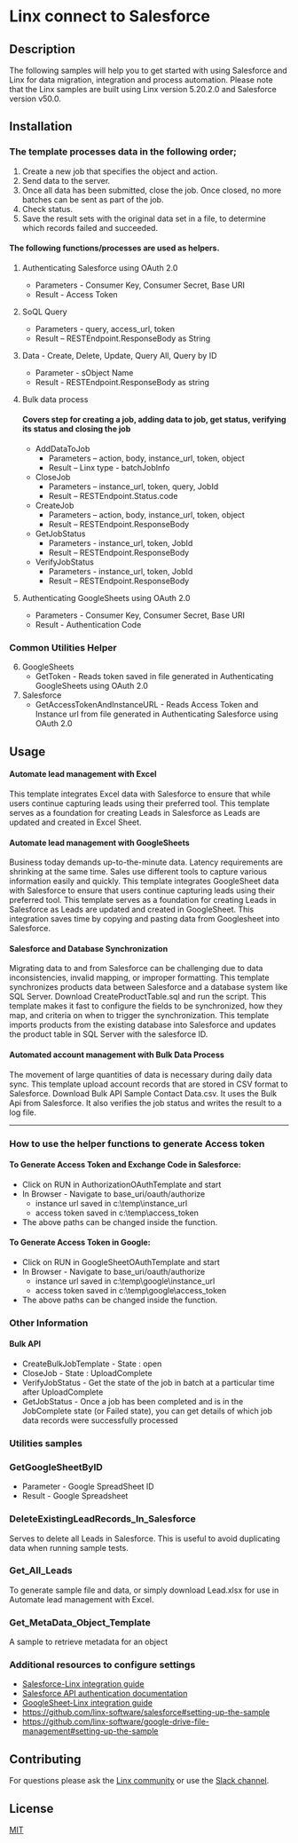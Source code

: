 # Linx connect to Salesforce
## Description
The following samples will help you to get started with using Salesforce and Linx for data migration, integration and process automation.  Please note that the Linx samples are built using Linx version 5.20.2.0 and Salesforce version v50.0.  
## Installation
### The template processes data in the following order;
1.	Create a new job that specifies the object and action.
2.	Send data to the server.
3.	Once all data has been submitted, close the job. Once closed, no more batches can be sent as part of the job.
4.	Check status. 
5.	Save the result sets with the original data set in a file, to determine which records failed and succeeded.
 #### The following functions/processes are used as helpers.  
1.	Authenticating Salesforce using OAuth 2.0
     - Parameters - Consumer Key, Consumer Secret, Base URI
     - Result - Access Token
2.	SoQL Query 
     - Parameters - query, access_url, token
     - Result – RESTEndpoint.ResponseBody as String
3.	Data - Create, Delete, Update, Query All, Query by ID 
     - Parameter - sObject Name
     - Result - RESTEndpoint.ResponseBody as string
4.	Bulk data process 
    #### Covers step for creating a job, adding data to job, get status, verifying its status and closing the job
     - AddDataToJob 
          - Parameters – action, body, instance_url, token, object
          - Result – Linx type -  batchJobInfo 
     - CloseJob
          - Parameters – instance_url, token, query, JobId
          - Result – RESTEndpoint.Status.code
     - CreateJob
          - Parameters – action, body, instance_url, token, object
          - Result – RESTEndpoint.ResponseBody
     - GetJobStatus
          - Parameters -  instance_url, token, JobId
          - Result – RESTEndpoint.ResponseBody
     - VerifyJobStatus
          - Parameters -  instance_url, token, JobId
          - Result – RESTEndpoint.ResponseBody

5.	Authenticating GoogleSheets using OAuth 2.0
     - Parameters - Consumer Key, Consumer Secret, Base URI
     - Result - Authentication Code
### Common Utilities Helper
6.   GoogleSheets
     - GetToken - Reads token saved in file generated in Authenticating GoogleSheets using OAuth 2.0    
7.   Salesforce
     - GetAccessTokenAndInstanceURL - Reads Access Token and Instance url from file generated in Authenticating Salesforce using OAuth 2.0
## Usage
#### Automate lead management with Excel
This template integrates Excel data with Salesforce to ensure that while users continue capturing leads using their preferred tool.  This template serves as a foundation for creating Leads in Salesforce as Leads are updated and created in Excel Sheet. 

#### Automate lead management with GoogleSheets
Business today demands up-to-the-minute data. Latency requirements are shrinking at the same time.  Sales use different tools to capture various information easily and quickly.
This template integrates GoogleSheet data with Salesforce to ensure that users continue capturing leads using their preferred tool.  This template serves as a foundation for creating Leads in Salesforce as Leads are updated and created in GoogleSheet.  This integration saves time by copying and pasting data from Googlesheet into Salesforce.

#### Salesforce and Database Synchronization
Migrating data to and from Salesforce can be challenging due to data inconsistencies, invalid mapping, or improper formatting.
This template synchronizes products data between Salesforce and a database system like SQL Server. Download CreateProductTable.sql and run the script. This template makes it fast to configure the fields to be synchronized, how they map, and criteria on when to trigger the synchronization.  This template imports products from the existing database into Salesforce and updates the product table in SQL Server with the salesforce ID.

#### Automated account management with Bulk Data Process
The movement of large quantities of data is necessary during daily data sync.
This template upload account records that are stored in CSV format to Salesforce.  Download Bulk API Sample Contact Data.csv.  It uses the Bulk Api from Salesforce.  It also verifies the job status and writes the result to a log file. 

--- 
### How to use the helper functions to generate Access token
#### To Generate Access Token and Exchange Code in Salesforce: 
 - Click on RUN in AuthorizationOAuthTemplate and start
 - In Browser - Navigate to base_uri/oauth/authorize
     - instance url saved in c:\temp\instance_url
     - access token saved in c:\temp\access_token
- The above paths can be changed inside the function. 
#### To Generate Access Token in Google: 
- Click on RUN in GoogleSheetOAuthTemplate and start
 - In Browser - Navigate to base_uri/oauth/authorize
     - instance url saved in c:\temp\google\instance_url
     - access token saved in c:\temp\google\access_token
- The above paths can be changed inside the function.

### Other Information
#### Bulk API
 - CreateBulkJobTemplate  - State : open
 - CloseJob - State : UploadComplete
 - VerifyJobStatus - Get the state of the job in batch at a particular time after UploadComplete
 - GetJobStatus - Once a job has been completed and is in the JobComplete state (or Failed state), you can get details of which job data records were successfully processed

### Utilities samples
### GetGoogleSheetByID
- Parameter - Google SpreadSheet ID
- Result - Google Spreadsheet

### DeleteExistingLeadRecords_In_Salesforce
Serves to delete all Leads in Salesforce.  This is useful to avoid duplicating data when running sample tests. 

### Get_All_Leads 
To generate sample file and data, or simply download Lead.xlsx for use in Automate lead management with Excel.

### Get_MetaData_Object_Template
A sample to retrieve metadata for an object

### Additional resources to configure settings 
- [Salesforce-Linx integration guide](https://community.linx.software/community/t/integrating-with-salesforce/494)
- [Salesforce API authentication documentation](https://help.salesforce.com/articleView?id=sf.remoteaccess_oauth_web_server_flow.htm&type=5)
- [GoogleSheet-Linx integration guide](https://linx.software/docs/guides/googleapis/)
- https://github.com/linx-software/salesforce#setting-up-the-sample
- https://github.com/linx-software/google-drive-file-management#setting-up-the-sample
   
## Contributing

For questions please ask the [Linx community](https://linx/software/community) or use the [Slack channel](https://linxsoftware.slack.com/archives/C01FLBC1XNX). 

## License

[MIT](https://github.com/linx-software/template-repo/blob/main/LICENSE.txt)

